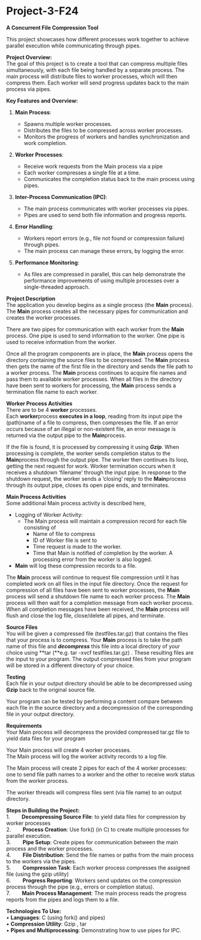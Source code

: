 # Project-3-F24  
**A Concurrent File Compression Tool**  

This project showcases how different processes work together to achieve parallel execution while communicating through pipes.  

**Project Overview:**  
The goal of this project is to create a tool that can compress multiple files simultaneously, with each file being handled by a separate process. The main process will distribute files to worker processes, which will then compress them. Each worker will send progress updates back to the main process via pipes.  

**Key Features and Overview:**  
1. **Main Process**:  
    - Spawns multiple worker processes.  
    - Distributes the files to be compressed across worker processes.  
    - Monitors the progress of workers and handles synchronization and work completion.  

2. **Worker Processes**:  
    - Receive work requests from the Main process via a pipe  
    - Each worker compresses a single file at a time.  
    - Communicates the completion status back to the main process using pipes.  

3. **Inter-Process Communication (IPC)**:  
    - The main process communicates with worker processes via pipes.  
    - Pipes are used to send both file information and progress reports.  

4. **Error Handling**:  
    - Workers report errors (e.g., file not found or compression failure) through pipes.  
    - The main process can manage these errors, by logging the error.  

5. **Performance Monitoring**:  
    - As files are compressed in parallel, this can help demonstrate the performance improvements of using multiple processes over a single-threaded approach.  

**Project Description**     
The application you develop begins as a single process (the **Main** process). The **Main** process creates all the necessary pipes for communication and creates the worker processes.    

There are two pipes for communication with each worker from the **Main** process. One pipe is used to send information to the worker. One pipe is used to receive information from the worker.  

Once all the program components are in place, the **Main** process opens the directory containing the source files to be compressed. The **Main** process then gets the name of the first file in the directory and sends the file path to a worker process. The **Main** process continues to acquire file names and pass them to available worker processes. When all files in the directory have been sent to workers for processing, the **Main** process sends a termination file name to each worker.  

**Worker Process Activities**  
There are to be 4 **worker** processes.  
Each **worker**process **executes in a loop**, reading from its input pipe the (path)name of a file to compress, then compresses the file. If an error occurs because of an illegal or non-existent file, an error message is returned via the output pipe to the **Main**process.   

If the file is found, it is processed by compressing it using ***Gzip***. When processing is complete, the worker sends completion status to the **Main**process through the output pipe. The worker then continues its loop, getting the next request for work. Worker termination occurs when it receives a shutdown ‘filename’ through the input pipe. In response to the shutdown request, the worker sends a ‘closing’ reply to the **Main**process through its output pipe, closes its open pipe ends, and terminates.  

**Main Process Activities**  
Some additional Main process activity is described here,  
- Logging of Worker Activity:   
  - The Main process will maintain a compression record for each file consisting of  
    - Name of file to compress  
    - ID of Worker file is sent to  
    - Time request is made to the worker.  
    - Time that Main is notified of completion by the worker. A processing error from the worker is also logged.  
- **Main** will log these compression records to a file.  

The **Main** process will continue to request file compression until it has completed work on all files in the input file directory. Once the request for compression of all files have been sent to worker processes, the **Main** process will send a shutdown file name to each worker process. The **Main** process will then wait for a completion message from each worker process. When all completion messages have been received, the **Main** process will flush and close the log file, close/delete all pipes, and terminate.  

**Source Files**  
You will be given a compressed file (testfiles.tar.gz) that contains the files that your process is to compress. Your **Main** process is to take the path name of this file and ***decompress*** this file into a local directory of your choice using **tar (**e.g. tar -xvcf testfiles.tar.gz) . These resulting files are the input to your program. The output compressed files from your program will be stored in a different directory of your choice.  

**Testing**  
Each file in your output directory should be able to be decompressed using **Gzip** back to the original source file.  

Your program can be tested by performing a content compare between each file in the source directory and a decompression of the corresponding file in your output directory.  

**Requirements**  
Your Main process will decompress the provided compressed tar.gz file to yield data files for your program  

Your Main process will create 4 worker processes.  
The Main process will log the worker activity records to a log file.  

The Main process will create 2 pipes for each of the 4 worker processes: one to send file path names to a worker and the other to receive work status from the worker process.  

The worker threads will compress files sent (via file name) to an output directory.  

**Steps in Building the Project:**  
1.        **Decompressing Source File**: to yield data files for compression by worker processes  
2.        **Process Creation**: Use fork() (in C) to create multiple processes for parallel execution.  
3.        **Pipe Setup**: Create pipes for communication between the main process and the worker processes.  
4.        **File Distribution**: Send the file names or paths from the main process to the workers via the pipes.  
5.        **Compression Task**: Each worker process compresses the assigned file (using the gzip utility)   
6.        **Progress Reporting**: Workers send updates on the compression process through the pipe (e.g., errors or completion status).  
7.        **Main Process Management**: The main process reads the progress reports from the pipes and logs them to a file.  

**Technologies To Use:**  
• **Languages**: C (using fork() and pipes)   
• **Compression Utility**: Gzip , tar  
• **Pipes and Multiprocessing**: Demonstrating how to use pipes for IPC.  
